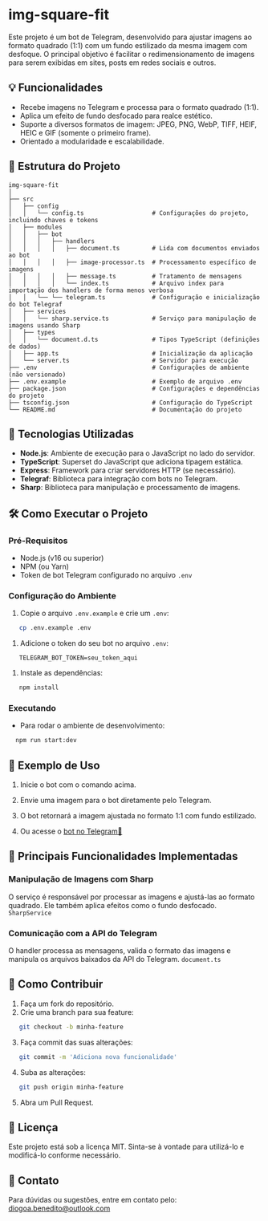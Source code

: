 # img-square-fit
Este projeto é um bot de Telegram, desenvolvido para ajustar imagens
ao formato quadrado (1:1) com um fundo estilizado da mesma imagem
com desfoque. O principal objetivo é facilitar o redimensionamento
de imagens para serem exibidas em sites, posts em redes sociais e
outros.

## 💡 Funcionalidades
- Recebe imagens no Telegram e processa para o formato quadrado (1:1).
- Aplica um efeito de fundo desfocado para realce estético.
- Suporte a diversos formatos de imagem: JPEG, PNG, WebP, TIFF, HEIF, HEIC e GIF (somente o primeiro frame).
- Orientado a modularidade e escalabilidade.

## 📂 Estrutura do Projeto
```text
img-square-fit
│
├── src
│   ├── config
│   │   └── config.ts                   # Configurações do projeto, incluindo chaves e tokens
│   ├── modules
│   │   ├── bot
│   │   │   ├── handlers
│   │   │   │   ├── document.ts         # Lida com documentos enviados ao bot
│   │   │   │   ├── image-processor.ts  # Processamento específico de imagens
│   │   │   │   ├── message.ts          # Tratamento de mensagens
│   │   │   │   └── index.ts            # Arquivo index para importação dos handlers de forma menos verbosa
│   │   └── └── telegram.ts             # Configuração e inicialização do bot Telegraf
│   ├── services
│   │   └── sharp.service.ts            # Serviço para manipulação de imagens usando Sharp
│   ├── types
│   │   └── document.d.ts               # Tipos TypeScript (definições de dados)
│   ├── app.ts                          # Inicialização da aplicação
│   └── server.ts                       # Servidor para execução
├── .env                                # Configurações de ambiente (não versionado)
├── .env.example                        # Exemplo de arquivo .env
├── package.json                        # Configurações e dependências do projeto
├── tsconfig.json                       # Configuração do TypeScript
└── README.md                           # Documentação do projeto
```

## 🚀 Tecnologias Utilizadas
- **Node.js**: Ambiente de execução para o JavaScript no lado do servidor.
- **TypeScript**: Superset do JavaScript que adiciona tipagem estática.
- **Express**: Framework para criar servidores HTTP (se necessário).
- **Telegraf**: Biblioteca para integração com bots no Telegram.
- **Sharp**: Biblioteca para manipulação e processamento de imagens.

## 🛠️ Como Executar o Projeto
### Pré-Requisitos
- Node.js (v16 ou superior)
- NPM (ou Yarn)
- Token de bot Telegram configurado no arquivo `.env`

### Configuração do Ambiente
1. Copie o arquivo `.env.example` e crie um `.env`:
``` bash
   cp .env.example .env
```
1. Adicione o token do seu bot no arquivo `.env`:
``` env
   TELEGRAM_BOT_TOKEN=seu_token_aqui
```
1. Instale as dependências:
``` bash
   npm install
```
### Executando
- Para rodar o ambiente de desenvolvimento:
``` bash
  npm run start:dev
```

## 📸 Exemplo de Uso
1. Inicie o bot com o comando acima.
2. Envie uma imagem para o bot diretamente pelo Telegram.
3. O bot retornará a imagem ajustada no formato 1:1 com fundo estilizado.

4. Ou acesse o [bot no Telegram🔗](https://t.me/imgsquarefitbot) 


## 🔧 Principais Funcionalidades Implementadas
### Manipulação de Imagens com Sharp
O serviço é responsável por processar as imagens e ajustá-las ao formato quadrado. Ele também aplica efeitos como o fundo desfocado. `SharpService`
### Comunicação com a API do Telegram
O handler processa as mensagens, valida o formato das imagens e manipula os arquivos baixados da API do Telegram. `document.ts`


## 📝 Como Contribuir
1. Faça um fork do repositório.
2. Crie uma branch para sua feature:
``` bash
   git checkout -b minha-feature
```
3. Faça commit das suas alterações:
``` bash
   git commit -m 'Adiciona nova funcionalidade'
```
4. Suba as alterações:
``` bash
   git push origin minha-feature
```
5. Abra um Pull Request.

## 📄 Licença
Este projeto está sob a licença MIT. Sinta-se à vontade para utilizá-lo e modificá-lo conforme necessário.

## 🤝 Contato
Para dúvidas ou sugestões, entre em contato pelo: diogoa.benedito@outlook.com
